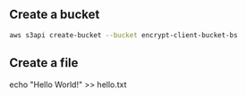 ## Create a bucket 
```sh
aws s3api create-bucket --bucket encrypt-client-bucket-bs
```

## Create a file
echo "Hello World!" >> hello.txt